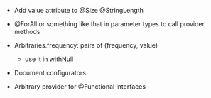 - Add value attribute to @Size @StringLength

- @ForAll or something like that in parameter types to call provider methods

- Arbitraries.frequency: pairs of (frequency, value)
  - use it in withNull

- Document configurators

- Arbitrary provider for @Functional interfaces

